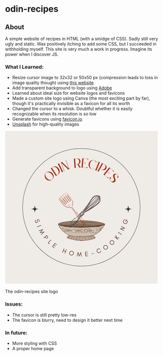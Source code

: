 # odin-recipes

## About
A simple website of recipes in HTML (with a smidge of CSS). Sadly still very ugly and static. Was positively itching to add some CSS, but I succeeded in withholding myself. This site is very much a work in progress. Imagine its power when I discover JS.

### What I Learned:
- Resize cursor image to 32x32 or 50x50 px (compression leads to loss in image quality though) using [this website](https://www.iloveimg.com/resize-image/resize-png)
- Add transparent background to logo using [Adobe](https://www.adobe.com/express/feature/image/remove-background/png/transparent)
- Learned about ideal size for website logos and favicons
- Made a custom site logo using Canva (the most exciting part by far), though it's practically invisible as a favicon for all its worth
- Changed the cursor to a whisk. Doubtful whether it is easily recognizable when its resolution is so low
- Generate favicons using [favicon.io](https://favicon.io/favicon-converter/)
- [Unsplash](https://unsplash.com/) for high-quality images  


![odin-recipes site logo](images/site_logo.png)  

The odin-recipes site logo

### Issues: 
- The cursor is still pretty low-res
- The favicon is blurry, need to design it better next time

### In future:
- More styling with CSS
- A proper home page

